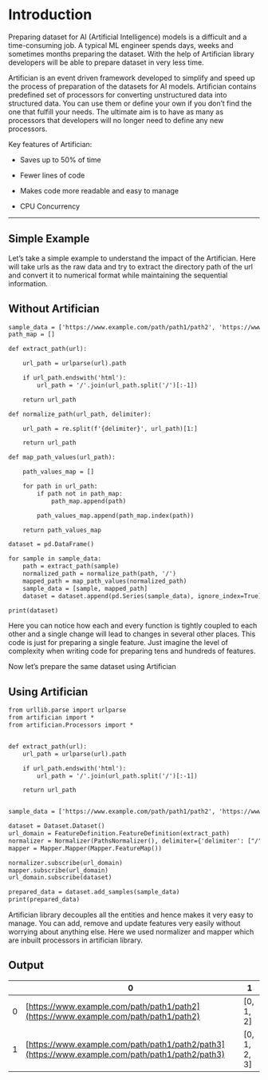 # Introduction

Preparing dataset for AI (Artificial Intelligence) models is a difficult and a time-consuming job.
A typical ML engineer spends days, weeks and sometimes months preparing the dataset. With the help
of Artifician library developers will be able to prepare dataset in very less time.

Artifician is an event driven framework developed to simplify and speed up the process of preparation
of the datasets for AI models. Artifician contains predefined set of processors for converting unstructured
data into structured data. You can use them or define your own if you don’t find the one that fulfill your needs.
The ultimate aim is to have as many as processors that developers will no longer need to define any new processors.

Key features of Artifician:


* Saves up to 50% of time


* Fewer lines of code


* Makes code more readable and easy to manage


* CPU Concurrency


---

## Simple Example

Let’s take a simple example to understand the impact of the Artifician.
Here will take urls as the raw data and try to extract the directory path of the url
and convert it to numerical format while maintaining the sequential information.

## Without Artifician

```default
sample_data = ['https://www.example.com/path/path1/path2', 'https://www.example.com/path/path1/path2/path3']
path_map = []

def extract_path(url):

    url_path = urlparse(url).path

    if url_path.endswith('html'):
        url_path = '/'.join(url_path.split('/')[:-1])

    return url_path

def normalize_path(url_path, delimiter):

    url_path = re.split(f'{delimiter}', url_path)[1:]

    return url_path

def map_path_values(url_path):

    path_values_map = []

    for path in url_path:
        if path not in path_map:
            path_map.append(path)

        path_values_map.append(path_map.index(path))

    return path_values_map

dataset = pd.DataFrame()

for sample in sample_data:
    path = extract_path(sample)
    normalized_path = normalize_path(path, '/')
    mapped_path = map_path_values(normalized_path)
    sample_data = [sample, mapped_path]
    dataset = dataset.append(pd.Series(sample_data), ignore_index=True)

print(dataset)
```

Here you can notice how each and every function is tightly coupled to each other and a single change will
lead to changes in several other places. This code is just for preparing a single feature.
Just imagine the level of complexity when writing code for preparing tens and hundreds of features.

Now let’s prepare the same dataset using Artifician

## Using Artifician

```default
from urllib.parse import urlparse
from artifician import *
from artifician.Processors import *


def extract_path(url):
    url_path = urlparse(url).path

    if url_path.endswith('html'):
        url_path = '/'.join(url_path.split('/')[:-1])

    return url_path


sample_data = ['https://www.example.com/path/path1/path2', 'https://www.example.com/path/path1/path2/path3']

dataset = Dataset.Dataset()
url_domain = FeatureDefinition.FeatureDefinition(extract_path)
normalizer = Normalizer(PathsNormalizer(), delimiter={'delimiter': ["/"]})
mapper = Mapper.Mapper(Mapper.FeatureMap())

normalizer.subscribe(url_domain)
mapper.subscribe(url_domain)
url_domain.subscribe(dataset)

prepared_data = dataset.add_samples(sample_data)
print(prepared_data)
```

Artifician library decouples all the entities and hence makes it very easy to manage.
You can add, remove and update features very easily without worrying about anything else.
Here we used normalizer and mapper which are inbuilt processors in artifician library.

## Output

|   | 0  | 1            | 
|---| -- | ------------ |
| 0 | [https://www.example.com/path/path1/path2](https://www.example.com/path/path1/path2) | [0, 1, 2]    |
| 1 | [https://www.example.com/path/path1/path2/path3](https://www.example.com/path/path1/path2/path3) | [0, 1, 2, 3] |
